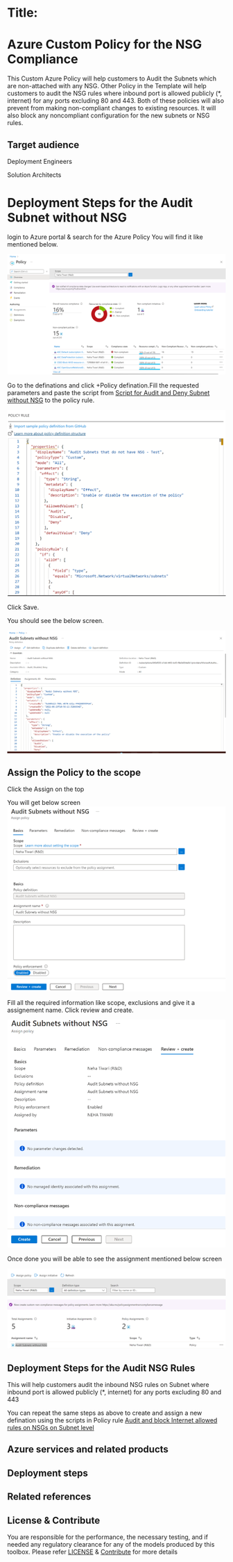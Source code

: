 # Title: 



# Azure Custom Policy for the NSG Compliance  

This Custom Azure Policy will help customers to Audit the Subnets which are non-attached with any NSG. Other Policy in the Template will help customers to audit the NSG rules where inbound port is allowed publicly (*, internet) for any ports excluding 80 and 443. Both of these policies will also prevent from making non-compliant changes to existing resources. It will also block any noncompliant configuration for the new subnets or NSG rules.  


## Target audience

Deployment Engineers 

Solution Architects


# Deployment Steps for the Audit Subnet without NSG 

login to Azure portal & search for the Azure Policy
You will find it like mentioned below.


![alt image](https://github.com/nehatiwari1994/Azure-Custom-Policy-for-the-NSGs-Compliance-/blob/master/Screenshot%202022-06-29%20160542.png)

Go to the definations and click +Policy defination.Fill the requested parameters and paste the script from [Script for Audit and Deny Subnet without NSG](https://raw.githubusercontent.com/nehatiwari1994/Azure-Custom-Policy-for-the-NSGs-Compliance-/master/Script%20for%20Audit%20and%20Deny%20Subnet%20without%20NSG) to the policy rule.


![alt image](https://github.com/nehatiwari1994/Azure-Custom-Policy-for-the-NSGs-Compliance-/blob/master/Screenshot%202022-06-29%20162349.png)

Click Save.

You should see the below screen.

![alt image](https://github.com/nehatiwari1994/Azure-Custom-Policy-for-the-NSGs-Compliance-/blob/master/Screenshot%202022-06-29%20162653.png)

## Assign the Policy to the scope

Click the Assign on the top

You will get below screen
![alt image](https://github.com/nehatiwari1994/Azure-Custom-Policy-for-the-NSGs-Compliance-/blob/master/Screenshot%202022-06-29%20163049.png)

Fill all the required information like scope, exclusions and give it a assignement name. Click review and create.

![alt image](https://github.com/nehatiwari1994/Azure-Custom-Policy-for-the-NSGs-Compliance-/blob/master/Screenshot%202022-06-29%20163357.png)

Once done you will be able to see the assignment mentioned below screen

![alt image](https://github.com/nehatiwari1994/Azure-Custom-Policy-for-the-NSGs-Compliance-/blob/master/Screenshot%202022-06-29%20163544.png)


## Deployment Steps for the Audit NSG Rules 
This will help customers audit the inbound NSG rules on Subnet where inbound port is allowed publicly (*, internet) for any ports excluding 80 and 443

You can repeat the same steps as above to create and assign a new defination using the scripts in Policy rule [Audit and block Internet allowed rules on NSGs on Subnet level](https://github.com/nehatiwari1994/Azure-Custom-Policy-for-the-NSGs-Compliance-/blob/master/Audit%20and%20block%20Internet%20allowed%20rules%20on%20NSGs%20on%20Subnet%20level)

## Azure services and related products


## Deployment steps



## Related references


## License & Contribute

You are responsible for the performance, the necessary testing, and if needed any regulatory clearance for any of the models produced by this toolbox.
Please refer [LICENSE](LICENSE) &  [Contribute](https://github.com/Ganapathivarma07/LRS-Migration-AzureSQLMI/blob/master/Contribute.md) for more details


